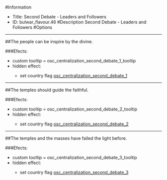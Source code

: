 #Information
 - Title: Second Debate - Leaders and Followers
 - ID: bulwar_flavour.46
#Description
Second Debate - Leaders and Followers
#Options

___
##The people can be inspire by the divine.

###Efects:<ul><li>custom tooltip = osc_centralization_second_debate_1_tooltip</li><li>hidden effect:</li><ul><li>set country flag [osc_centralization_second_debate_1](../flags/osc_centralization_second_debate_1.md)</li></ul></ul>

___
##The temples should guide the faithful.

###Efects:<ul><li>custom tooltip = osc_centralization_second_debate_2_tooltip</li><li>hidden effect:</li><ul><li>set country flag [osc_centralization_second_debate_2](../flags/osc_centralization_second_debate_2.md)</li></ul></ul>

___
##The temples and the masses have failed the light before.

###Efects:<ul><li>custom tooltip = osc_centralization_second_debate_3_tooltip</li><li>hidden effect:</li><ul><li>set country flag [osc_centralization_second_debate_3](../flags/osc_centralization_second_debate_3.md)</li></ul></ul>

